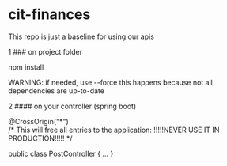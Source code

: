 # cit-finances

This repo is just a baseline for using our apis

1 ### on project folder

npm install

WARNING: if needed, use --force
this happens because not all dependencies are up-to-date

2 #### on your controller (spring boot)

@CrossOrigin("\*")                       
/\* This will free all entries to the application: !!!!!NEVER USE IT IN PRODUCTION!!!!!    \*/

public class PostController {
...
}
